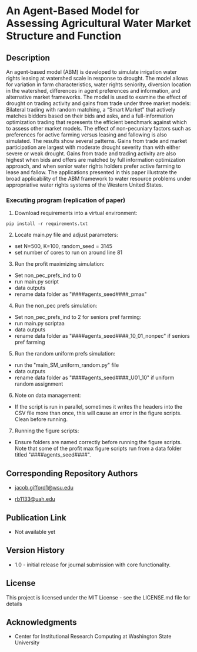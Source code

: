# An Agent-Based Model for Assessing Agricultural Water Market Structure and Function


## Description
An agent-based model (ABM) is developed to simulate irrigation water rights leasing at  watershed scale in response to drought. The model allows for variation in farm characteristics, water rights seniority, diversion location in the watershed, differences in agent preferences and information, and alternative market frameworks. The model is used to examine the effect of drought on trading activity and gains from trade under three  market models: Bilateral trading with random matching, a “Smart Market” that actively matches bidders based on their bids and asks, and a full-information optimization trading that represents the efficient benchmark against which to assess other market models. The effect of non-pecuniary factors such as preferences for active farming versus leasing and fallowing is also simulated. The results show several patterns.  Gains from trade and market participation are largest with moderate drought severity than with either severe or weak drought. Gains from trade and trading activity are also highest when bids and offers are matched by full information optimization approach, and when senior water rights holders prefer active farming to lease and fallow. The applications presented in this paper illustrate the broad applicability of the ABM framework to water resource problems under appropriative water rights systems of the Western United States. 

### Executing program (replication of paper)

1. Download requirements into a virtual environment:
```
pip install -r requirements.txt
```
2. Locate main.py file and adjust parameters:
  * set N=500, K=100, random_seed = 3145
  * set number of cores to run on around line 81
3. Run the profit maximizing simulation:
  * Set non_pec_prefs_ind to 0
  * run main.py script
  * data outputs
  * rename data folder as "####agents_seed####_pmax"
4. Run the non_pec prefs simulation:
  * Set non_pec_prefs_ind to 2 for seniors pref farming:
  * run main.py scriptaa
  * data outputs
  * rename data folder as "####agents_seed####_10_01_nonpec" if seniors pref farming
 5. Run the random uniform prefs simulation:
  * run the "main_SM_uniform_random.py" file
  * data outputs
  * rename data folder as "####agents_seed####_U01_10" if uniform random assignment
 6. Note on data management:
  * If the script is run in parallel, sometimes it writes the headers into the CSV file more than once, this will cause an error in the figure scripts. Clean before running.
 7. Running the figure scripts:
  * Ensure folders are named correctly before running the figure scripts. Note that some of the profit max figure scripts run from a data folder titled "####agents_seed####".

## Corresponding Repository Authors
* jacob.gifford1@wsu.edu
  
* rb1133@uah.edu




## Publication Link
* Not available yet
## Version History

* 1.0 - initial release for journal submission with core functionality.

## License

This project is licensed under the MIT License - see the LICENSE.md file for details

## Acknowledgments
* Center for Institutional Research Computing at Washington State University
